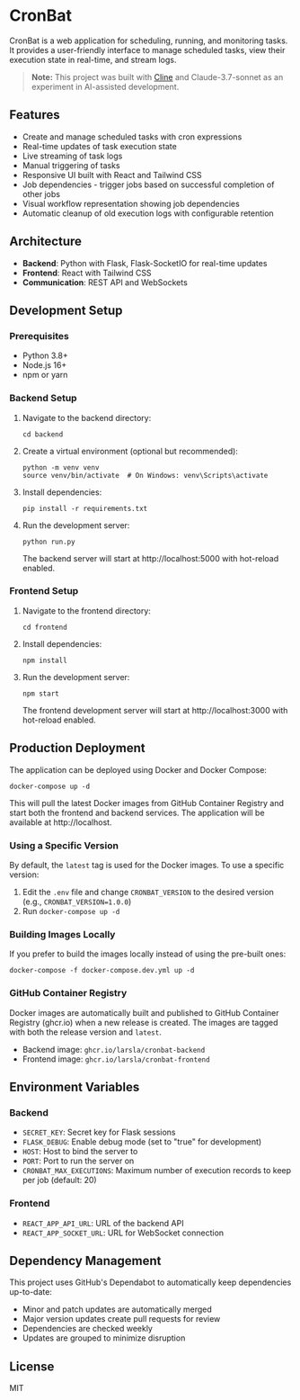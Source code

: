# CronBat

CronBat is a web application for scheduling, running, and monitoring tasks. It provides a user-friendly interface to manage scheduled tasks, view their execution state in real-time, and stream logs.

> **Note:** This project was built with [Cline](https://github.com/saoudrizwan/cline) and Claude-3.7-sonnet as an experiment in AI-assisted development.

## Features

- Create and manage scheduled tasks with cron expressions
- Real-time updates of task execution state
- Live streaming of task logs
- Manual triggering of tasks
- Responsive UI built with React and Tailwind CSS
- Job dependencies - trigger jobs based on successful completion of other jobs
- Visual workflow representation showing job dependencies
- Automatic cleanup of old execution logs with configurable retention

## Architecture

- **Backend**: Python with Flask, Flask-SocketIO for real-time updates
- **Frontend**: React with Tailwind CSS
- **Communication**: REST API and WebSockets

## Development Setup

### Prerequisites

- Python 3.8+
- Node.js 16+
- npm or yarn

### Backend Setup

1. Navigate to the backend directory:
   ```
   cd backend
   ```

2. Create a virtual environment (optional but recommended):
   ```
   python -m venv venv
   source venv/bin/activate  # On Windows: venv\Scripts\activate
   ```

3. Install dependencies:
   ```
   pip install -r requirements.txt
   ```

4. Run the development server:
   ```
   python run.py
   ```

   The backend server will start at http://localhost:5000 with hot-reload enabled.

### Frontend Setup

1. Navigate to the frontend directory:
   ```
   cd frontend
   ```

2. Install dependencies:
   ```
   npm install
   ```

3. Run the development server:
   ```
   npm start
   ```

   The frontend development server will start at http://localhost:3000 with hot-reload enabled.

## Production Deployment

The application can be deployed using Docker and Docker Compose:

```
docker-compose up -d
```

This will pull the latest Docker images from GitHub Container Registry and start both the frontend and backend services. The application will be available at http://localhost.

### Using a Specific Version

By default, the `latest` tag is used for the Docker images. To use a specific version:

1. Edit the `.env` file and change `CRONBAT_VERSION` to the desired version (e.g., `CRONBAT_VERSION=1.0.0`)
2. Run `docker-compose up -d`

### Building Images Locally

If you prefer to build the images locally instead of using the pre-built ones:

```
docker-compose -f docker-compose.dev.yml up -d
```

### GitHub Container Registry

Docker images are automatically built and published to GitHub Container Registry (ghcr.io) when a new release is created. The images are tagged with both the release version and `latest`.

- Backend image: `ghcr.io/larsla/cronbat-backend`
- Frontend image: `ghcr.io/larsla/cronbat-frontend`

## Environment Variables

### Backend

- `SECRET_KEY`: Secret key for Flask sessions
- `FLASK_DEBUG`: Enable debug mode (set to "true" for development)
- `HOST`: Host to bind the server to
- `PORT`: Port to run the server on
- `CRONBAT_MAX_EXECUTIONS`: Maximum number of execution records to keep per job (default: 20)

### Frontend

- `REACT_APP_API_URL`: URL of the backend API
- `REACT_APP_SOCKET_URL`: URL for WebSocket connection

## Dependency Management

This project uses GitHub's Dependabot to automatically keep dependencies up-to-date:

- Minor and patch updates are automatically merged
- Major version updates create pull requests for review
- Dependencies are checked weekly
- Updates are grouped to minimize disruption

## License

MIT
